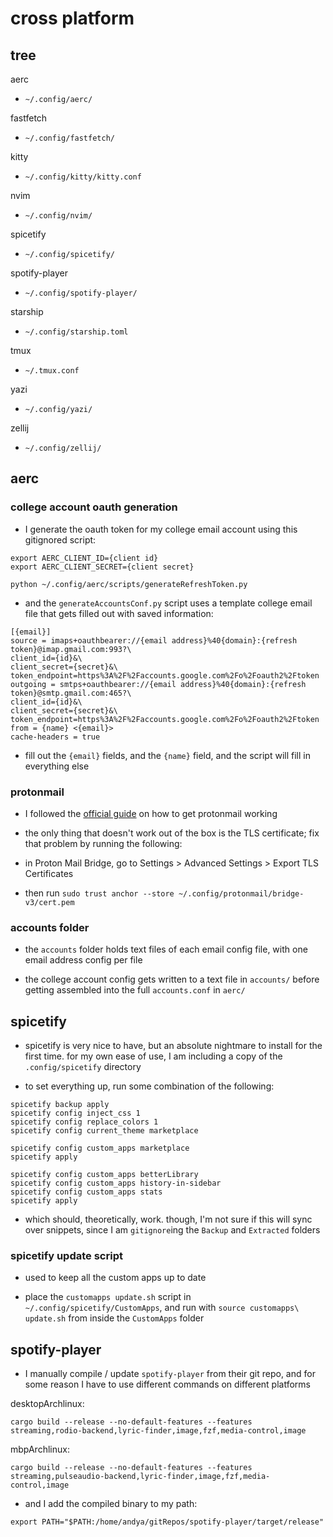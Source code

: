 # cross platform

## tree

aerc

- `~/.config/aerc/`

fastfetch

- `~/.config/fastfetch/`

kitty

- `~/.config/kitty/kitty.conf`

nvim

- `~/.config/nvim/`

spicetify

- `~/.config/spicetify/`

spotify-player

- `~/.config/spotify-player/`

starship

- `~/.config/starship.toml`

tmux

- `~/.tmux.conf`

yazi

- `~/.config/yazi/`

zellij

- `~/.config/zellij/`

## aerc

### college account oauth generation

- I generate the oauth token for my college email account using this gitignored script:

```
export AERC_CLIENT_ID={client id}
export AERC_CLIENT_SECRET={client secret}

python ~/.config/aerc/scripts/generateRefreshToken.py
```

- and the `generateAccountsConf.py` script uses a template college email file that gets filled out with saved information:

```
[{email}]
source = imaps+oauthbearer://{email address}%40{domain}:{refresh token}@imap.gmail.com:993?\
client_id={id}&\
client_secret={secret}&\
token_endpoint=https%3A%2F%2Faccounts.google.com%2Fo%2Foauth2%2Ftoken
outgoing = smtps+oauthbearer://{email address}%40{domain}:{refresh token}@smtp.gmail.com:465?\
client_id={id}&\
client_secret={secret}&\
token_endpoint=https%3A%2F%2Faccounts.google.com%2Fo%2Foauth2%2Ftoken
from = {name} <{email}>
cache-headers = true
```

- fill out the `{email}` fields, and the `{name}` field, and the script will fill in everything else

### protonmail

- I followed the [official guide](https://man.sr.ht/~rjarry/aerc/providers/protonmail.md) on how to get protonmail working

- the only thing that doesn't work out of the box is the TLS certificate; fix that problem by running the following:

- in Proton Mail Bridge, go to Settings > Advanced Settings > Export TLS Certificates

- then run `sudo trust anchor --store ~/.config/protonmail/bridge-v3/cert.pem`

### accounts folder

- the `accounts` folder holds text files of each email config file, with one email address config per file

- the college account config gets written to a text file in `accounts/` before getting assembled into the full `accounts.conf` in `aerc/`

## spicetify

- spicetify is very nice to have, but an absolute nightmare to install for the first time. for my own ease of use, I am including a copy of the `.config/spicetify` directory

- to set everything up, run some combination of the following:

```
spicetify backup apply
spicetify config inject_css 1
spicetify config replace_colors 1
spicetify config current_theme marketplace

spicetify config custom_apps marketplace
spicetify apply

spicetify config custom_apps betterLibrary
spicetify config custom_apps history-in-sidebar
spicetify config custom_apps stats
spicetify apply
```

- which should, theoretically, work. though, I'm not sure if this will sync over snippets, since I am `gitignore`ing the `Backup` and `Extracted` folders

### spicetify update script

- used to keep all the custom apps up to date

- place the `customapps update.sh` script in `~/.config/spicetify/CustomApps`, and run with `source customapps\ update.sh` from inside the `CustomApps` folder

## spotify-player

- I manually compile / update `spotify-player` from their git repo, and for some reason I have to use different commands on different platforms

desktopArchlinux:

```
cargo build --release --no-default-features --features streaming,rodio-backend,lyric-finder,image,fzf,media-control,image
```

mbpArchlinux:

```
cargo build --release --no-default-features --features streaming,pulseaudio-backend,lyric-finder,image,fzf,media-control,image
```

- and I add the compiled binary to my path:

```
export PATH="$PATH:/home/andya/gitRepos/spotify-player/target/release"
```
